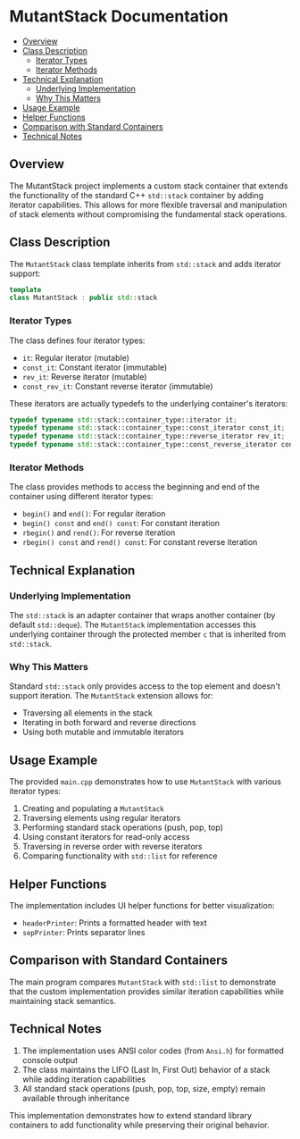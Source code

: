 # MutantStack Documentation
<!-- mtoc-start -->

* [Overview](#overview)
* [Class Description](#class-description)
  * [Iterator Types](#iterator-types)
  * [Iterator Methods](#iterator-methods)
* [Technical Explanation](#technical-explanation)
  * [Underlying Implementation](#underlying-implementation)
  * [Why This Matters](#why-this-matters)
* [Usage Example](#usage-example)
* [Helper Functions](#helper-functions)
* [Comparison with Standard Containers](#comparison-with-standard-containers)
* [Technical Notes](#technical-notes)

<!-- mtoc-end -->
## Overview

The MutantStack project implements a custom stack container that extends the functionality of the standard C++ `std::stack` container by adding iterator capabilities. This allows for more flexible traversal and manipulation of stack elements without compromising the fundamental stack operations.

## Class Description

The `MutantStack` class template inherits from `std::stack` and adds iterator support:

```cpp
template 
class MutantStack : public std::stack
```

### Iterator Types

The class defines four iterator types:
- `it`: Regular iterator (mutable)
- `const_it`: Constant iterator (immutable)
- `rev_it`: Reverse iterator (mutable)
- `const_rev_it`: Constant reverse iterator (immutable)

These iterators are actually typedefs to the underlying container's iterators:

```cpp
typedef typename std::stack::container_type::iterator it;
typedef typename std::stack::container_type::const_iterator const_it;
typedef typename std::stack::container_type::reverse_iterator rev_it;
typedef typename std::stack::container_type::const_reverse_iterator const_rev_it;
```

### Iterator Methods

The class provides methods to access the beginning and end of the container using different iterator types:

- `begin()` and `end()`: For regular iteration
- `begin() const` and `end() const`: For constant iteration
- `rbegin()` and `rend()`: For reverse iteration
- `rbegin() const` and `rend() const`: For constant reverse iteration

## Technical Explanation

### Underlying Implementation

The `std::stack` is an adapter container that wraps another container (by default `std::deque`). The `MutantStack` implementation accesses this underlying container through the protected member `c` that is inherited from `std::stack`.

### Why This Matters

Standard `std::stack` only provides access to the top element and doesn't support iteration. The `MutantStack` extension allows for:
- Traversing all elements in the stack
- Iterating in both forward and reverse directions
- Using both mutable and immutable iterators

## Usage Example

The provided `main.cpp` demonstrates how to use `MutantStack` with various iterator types:

1. Creating and populating a `MutantStack`
2. Traversing elements using regular iterators
3. Performing standard stack operations (push, pop, top)
4. Using constant iterators for read-only access
5. Traversing in reverse order with reverse iterators
6. Comparing functionality with `std::list` for reference

## Helper Functions

The implementation includes UI helper functions for better visualization:
- `headerPrinter`: Prints a formatted header with text
- `sepPrinter`: Prints separator lines

## Comparison with Standard Containers

The main program compares `MutantStack` with `std::list` to demonstrate that the custom implementation provides similar iteration capabilities while maintaining stack semantics.

## Technical Notes

1. The implementation uses ANSI color codes (from `Ansi.h`) for formatted console output
2. The class maintains the LIFO (Last In, First Out) behavior of a stack while adding iteration capabilities
3. All standard stack operations (push, pop, top, size, empty) remain available through inheritance

This implementation demonstrates how to extend standard library containers to add functionality while preserving their original behavior.
